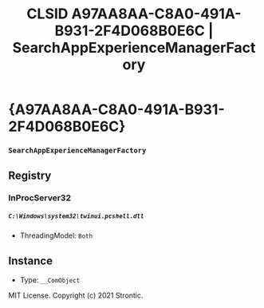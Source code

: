 ﻿---
title: "CLSID A97AA8AA-C8A0-491A-B931-2F4D068B0E6C | SearchAppExperienceManagerFactory"
excerpt: What is COM-Object CLSID A97AA8AA-C8A0-491A-B931-2F4D068B0E6C?
---

# {A97AA8AA-C8A0-491A-B931-2F4D068B0E6C}

### `SearchAppExperienceManagerFactory`

## Registry


### InProcServer32

##### `C:\Windows\system32\twinui.pcshell.dll`
* ThreadingModel: `Both`

## Instance

* Type: `__ComObject`

MIT License. Copyright (c) 2021 Strontic.


